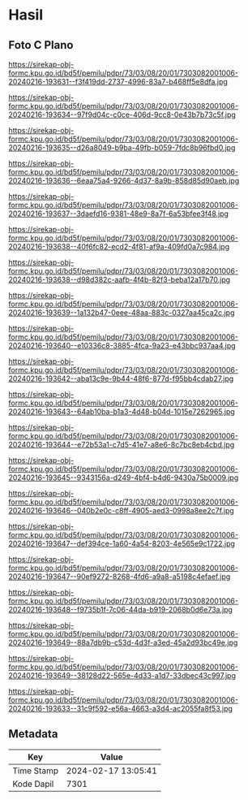 # Hasil

## Foto C Plano

https://sirekap-obj-formc.kpu.go.id/bd5f/pemilu/pdpr/73/03/08/20/01/7303082001006-20240216-193631--f3f419dd-2737-4996-83a7-b468ff5e8dfa.jpg

https://sirekap-obj-formc.kpu.go.id/bd5f/pemilu/pdpr/73/03/08/20/01/7303082001006-20240216-193634--97f9d04c-c0ce-406d-9cc8-0e43b7b73c5f.jpg

https://sirekap-obj-formc.kpu.go.id/bd5f/pemilu/pdpr/73/03/08/20/01/7303082001006-20240216-193635--d26a8049-b9ba-49fb-b059-7fdc8b96fbd0.jpg

https://sirekap-obj-formc.kpu.go.id/bd5f/pemilu/pdpr/73/03/08/20/01/7303082001006-20240216-193636--6eaa75a4-9266-4d37-8a9b-858d85d90aeb.jpg

https://sirekap-obj-formc.kpu.go.id/bd5f/pemilu/pdpr/73/03/08/20/01/7303082001006-20240216-193637--3daefd16-9381-48e9-8a7f-6a53bfee3f48.jpg

https://sirekap-obj-formc.kpu.go.id/bd5f/pemilu/pdpr/73/03/08/20/01/7303082001006-20240216-193638--40f6fc82-ecd2-4f81-af9a-409fd0a7c984.jpg

https://sirekap-obj-formc.kpu.go.id/bd5f/pemilu/pdpr/73/03/08/20/01/7303082001006-20240216-193638--d98d382c-aafb-4f4b-82f3-beba12a17b70.jpg

https://sirekap-obj-formc.kpu.go.id/bd5f/pemilu/pdpr/73/03/08/20/01/7303082001006-20240216-193639--1a132b47-0eee-48aa-883c-0327aa45ca2c.jpg

https://sirekap-obj-formc.kpu.go.id/bd5f/pemilu/pdpr/73/03/08/20/01/7303082001006-20240216-193640--e10336c8-3885-4fca-9a23-e43bbc937aa4.jpg

https://sirekap-obj-formc.kpu.go.id/bd5f/pemilu/pdpr/73/03/08/20/01/7303082001006-20240216-193642--aba13c9e-9b44-48f6-877d-f95bb4cdab27.jpg

https://sirekap-obj-formc.kpu.go.id/bd5f/pemilu/pdpr/73/03/08/20/01/7303082001006-20240216-193643--64ab10ba-b1a3-4d48-b04d-1015e7262965.jpg

https://sirekap-obj-formc.kpu.go.id/bd5f/pemilu/pdpr/73/03/08/20/01/7303082001006-20240216-193644--e72b53a1-c7d5-41e7-a8e6-8c7bc8eb4cbd.jpg

https://sirekap-obj-formc.kpu.go.id/bd5f/pemilu/pdpr/73/03/08/20/01/7303082001006-20240216-193645--9343156a-d249-4bf4-b4d6-9430a75b0009.jpg

https://sirekap-obj-formc.kpu.go.id/bd5f/pemilu/pdpr/73/03/08/20/01/7303082001006-20240216-193646--040b2e0c-c8ff-4905-aed3-0998a8ee2c7f.jpg

https://sirekap-obj-formc.kpu.go.id/bd5f/pemilu/pdpr/73/03/08/20/01/7303082001006-20240216-193647--def394ce-1a60-4a54-8203-4e565e9c1722.jpg

https://sirekap-obj-formc.kpu.go.id/bd5f/pemilu/pdpr/73/03/08/20/01/7303082001006-20240216-193647--90ef9272-8268-4fd6-a9a8-a5198c4efaef.jpg

https://sirekap-obj-formc.kpu.go.id/bd5f/pemilu/pdpr/73/03/08/20/01/7303082001006-20240216-193648--f9735b1f-7c06-44da-b919-2068b0d6e73a.jpg

https://sirekap-obj-formc.kpu.go.id/bd5f/pemilu/pdpr/73/03/08/20/01/7303082001006-20240216-193649--88a7db9b-c53d-4d3f-a3ed-45a2d93bc49e.jpg

https://sirekap-obj-formc.kpu.go.id/bd5f/pemilu/pdpr/73/03/08/20/01/7303082001006-20240216-193649--38128d22-565e-4d33-a1d7-33dbec43c997.jpg

https://sirekap-obj-formc.kpu.go.id/bd5f/pemilu/pdpr/73/03/08/20/01/7303082001006-20240216-193633--31c9f592-e56a-4663-a3d4-ac2055fa8f53.jpg


## Metadata

| Key        | Value               |
| ---------- | ------------------- |
| Time Stamp | 2024-02-17 13:05:41 |
| Kode Dapil | 7301                |



